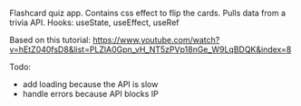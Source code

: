 Flashcard quiz app.
Contains css effect to flip the cards.
Pulls data from a trivia API.
Hooks: useState, useEffect, useRef

Based on this tutorial:
https://www.youtube.com/watch?v=hEtZ040fsD8&list=PLZlA0Gpn_vH_NT5zPVp18nGe_W9LqBDQK&index=8

Todo:

- add loading because the API is slow
- handle errors because API blocks IP

